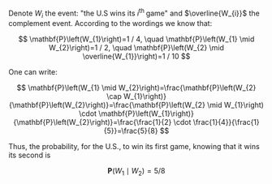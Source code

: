 Denote $W_{i}$ the event: "the U.S wins its $i^{\text {th }}$ game" and $\overline{W_{i}}$ the complement event. According to the wordings we know that:

$$
\mathbf{P}\left(W_{1}\right)=1 / 4, \quad \mathbf{P}\left(W_{1} \mid W_{2}\right)=1 / 2, \quad \mathbf{P}\left(W_{2} \mid \overline{W_{1}}\right)=1 / 10
$$

One can write:

$$
\mathbf{P}\left(W_{1} \mid W_{2}\right)=\frac{\mathbf{P}\left(W_{2} \cap W_{1}\right)}{\mathbf{P}\left(W_{2}\right)}=\frac{\mathbf{P}\left(W_{2} \mid W_{1}\right) \cdot \mathbf{P}\left(W_{1}\right)}{\mathbf{P}\left(W_{2}\right)}=\frac{\frac{1}{2} \cdot \frac{1}{4}}{\frac{1}{5}}=\frac{5}{8}
$$

Thus, the probability, for the U.S., to win its first game, knowing that it wins its second is

$$
\mathbf{P}\left(W_{1} \mid W_{2}\right)=5 / 8
$$